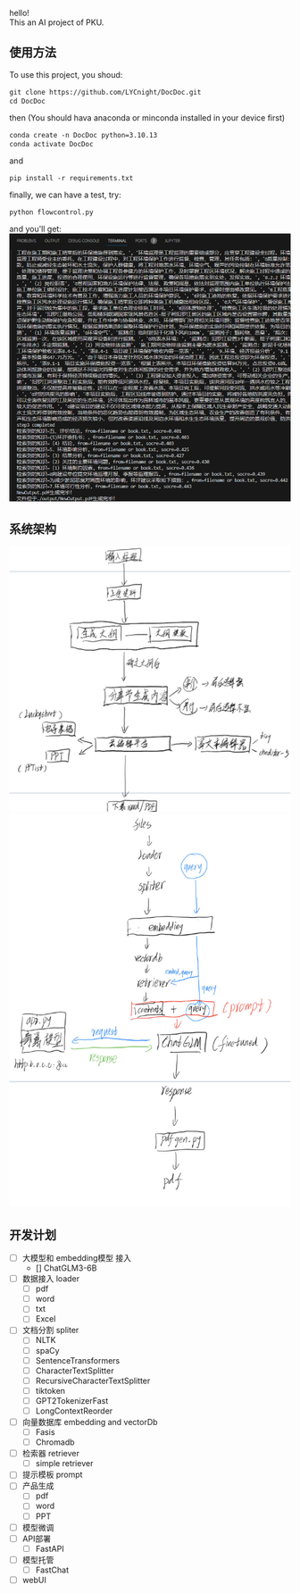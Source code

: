 hello!  
This an AI project of PKU.

## 使用方法
To use this project, you shoud:
```
git clone https://github.com/LYCnight/DocDoc.git
cd DocDoc
```

then (You should hava anaconda or minconda installed in your device first)
```
conda create -n DocDoc python=3.10.13
conda activate DocDoc
```

and
```
pip install -r requirements.txt
```

finally, we can have a test, try:
```
python flowcontrol.py
```

and you'll get:
![实现原理图](img/运行截图.png)

## 系统架构
![实现原理图](img/大框架.jpg)
![实现原理图](img/细框架.jpg)


## 开发计划
- [ ] 大模型和 embedding模型 接入
    - [] ChatGLM3-6B
- [ ] 数据接入 loader
    - [ ] pdf
    - [ ] word
    - [ ] txt
    - [ ] Excel
- [ ] 文档分割 spliter
    - [ ] NLTK
    - [ ] spaCy
    - [ ] SentenceTransformers
    - [ ] CharacterTextSplitter
    - [ ] RecursiveCharacterTextSplitter
    - [ ] tiktoken
    - [ ] GPT2TokenizerFast
    - [ ] LongContextReorder
- [ ] 向量数据库 embedding and vectorDb
    - [ ] Fasis
    - [ ] Chromadb
- [ ] 检索器  retriever
    - [ ] simple retriever
- [ ] 提示模板  prompt
- [ ] 产品生成
    - [ ] pdf
    - [ ] word
    - [ ] PPT
- [ ] 模型微调
- [ ] API部署
    - [ ] FastAPI
- [ ] 模型托管
    - [ ] FastChat
- [ ] webUI
